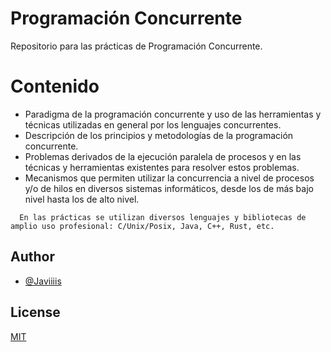 # Programación Concurrente

Repositorio para las prácticas de Programación Concurrente.

# Contenido

- Paradigma de la programación concurrente y uso de las herramientas y técnicas utilizadas en general por los lenguajes concurrentes. 
- Descripción de los principios y metodologías de la programación concurrente.
- Problemas derivados de la ejecución paralela de procesos y en las técnicas y herramientas existentes para resolver estos problemas. 
- Mecanismos que permiten utilizar la concurrencia a nivel de procesos y/o de hilos en diversos sistemas informáticos, desde los de más bajo nivel hasta los de alto nivel.

```
  En las prácticas se utilizan diversos lenguajes y bibliotecas de amplio uso profesional: C/Unix/Posix, Java, C++, Rust, etc.
```

## Author

- [@Javiiiis](https://www.github.com/Javiiiis)

## License

[MIT](https://choosealicense.com/licenses/mit/)
